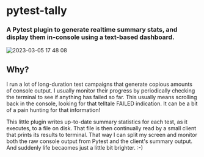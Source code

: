 # pytest-tally

### A Pytest plugin to generate realtime summary stats, and display them in-console using a text-based dashboard. ###

![2023-03-05 17 48 08](https://user-images.githubusercontent.com/4308435/222996549-af233252-6a1c-46a2-84b2-8c0863e44968.gif)

## Why?
I run a lot of long-duration test campaigns that generate copious amounts of console output. I usually monitor their progress by periodically checking the terminal to see if anything has failed so far. This usually means scrolling back in the console, looking for that telltale FAILED indication. It can be a bit of a pain hunting for that information!

This little plugin writes up-to-date summary statistics for each test, as it executes, to a file on disk. That file is then continually read by a small client that prints its results to terminal. That way I can split my screen and monitor both the raw console output from Pytest and the client's summary output. And suddenly life becaomes just a little bit brighter. :-)  
